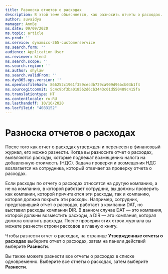 ```yaml
---
title: Разноска отчетов о расходах
description: В этой теме объясняется, как разносить отчеты о расходах.
author: suvaidya
manager: AnnBe
ms.date: 09/09/2020
ms.topic: article
ms.prod: ''
ms.service: dynamics-365-customerservice
ms.search.form: ''
audience: Application User
ms.reviewer: kfend
ms.search.scope: ''
ms.search.region: ''
ms.author: shylaw
ms.search.validFrom: ''
ms.dyn365.ops.version: ''
ms.openlocfilehash: 866252c1961f359cecdb729ca909d96bcb03b1f4
ms.sourcegitcommit: 5c4c9bf3ba018562d6cb3443c01d550489c415fa
ms.translationtype: HT
ms.contentlocale: ru-RU
ms.lasthandoff: 10/16/2020
ms.locfileid: "4083152"
---
```

# <a name="post-expense-reports"></a>Разноска отчетов о расходах

После того как отчет о расходах утвержден и перенесен в финансовый журнал, его можно разнести. Когда вы разносите отчет о расходах, выявляются расходы, которые подлежат возмещению налога на добавленную стоимость (НДС). Задача проверки и возмещения НДС возлагается на сотрудника, который отвечает за проверку отчета о расходах.

Если расходы по отчету о расходах относятся на другую компанию, а не на компанию, в которой работает сотрудник, вы должны проверить как компании, которой причитаются эти расходы, так и компанию, которая должна покрыть эти расходы. Например, сотрудник, представивший отчет о расходах, работает в компании DAT, но выставил расходы компании DIR. В данном случае DAT — это компания, которой должны возместить расходы, а DIR — это компания, которая должна оплатить расходы. После проверки этих строк журнала вы можете разнести строки расходов в главную книгу.

Чтобы разнести отчет о расходах, на странице **Утвержденные отчеты о расходах** выберите отчет о расходах, затем на панели действий выберите **Разнести**.

Вы также можете разнести все отчеты о расходах в списке одновременно. Выберите все отчеты о расходах, затем выберите **Разнести**.
